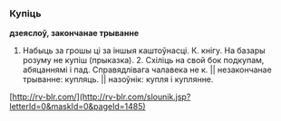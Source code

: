 ### Купіць
**дзеяслоў, закончанае трыванне**

1. Набыць за грошы ці за іншыя каштоўнасці. К. кнігу. На базары розуму не купіш (прыказка). 2. Схіліць на свой бок подкупам, абяцаннямі і пад. Справядлівага чалавека не к. || незакончанае трыванне: купляць. || назоўнік: купля і куплянне.

<a rel="author">[http://rv-blr.com/](http://rv-blr.com/slounik.jsp?letterId=0&maskId=0&pageId=1485)</a>
